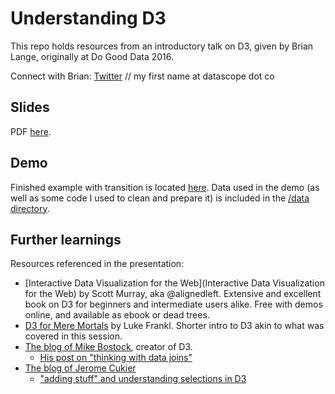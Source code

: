 # Understanding D3
This repo holds resources from an introductory talk on D3, given by Brian Lange, originally at Do Good Data 2016.

Connect with Brian: [Twitter](twitter.com/bjlange) // my first name at datascope dot co

## Slides
PDF [here](https://github.com/bjlange/understanding-d3/blob/master/understanding%20d3.pdf). 

## Demo
Finished example with transition is located [here](https://output.jsbin.com/davida).
Data used in the demo (as well as some code I used to clean and prepare it) is included in the [/data directory](https://github.com/bjlange/understanding-d3/tree/master/data).

## Further learnings
Resources referenced in the presentation:
- [Interactive Data Visualization for the Web](Interactive Data Visualization for the Web) by Scott Murray, aka @alignedleft. Extensive and excellent book on D3 for beginners and intermediate users alike. Free with demos online, and available as ebook or dead trees.
- [D3 for Mere Mortals](http://www.recursion.org/d3-for-mere-mortals/) by Luke Frankl. Shorter intro to D3 akin to what was covered in this session.
- [The blog of Mike Bostock](https://bost.ocks.org/mike/), creator of D3.
  - [His post on "thinking with data joins"](https://bost.ocks.org/mike/join/)
- [The blog of Jerome Cukier](http://www.jeromecukier.net/)
  - ["adding stuff" and understanding selections in D3](http://www.jeromecukier.net/blog/2011/08/09/d3-adding-stuff-and-oh-understanding-selections/) 

